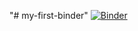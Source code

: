 "# my-first-binder" 
[![Binder](https://mybinder.org/badge_logo.svg)](https://mybinder.org/v2/gh/joshuamcurtis/my-first-binder/HEAD)
